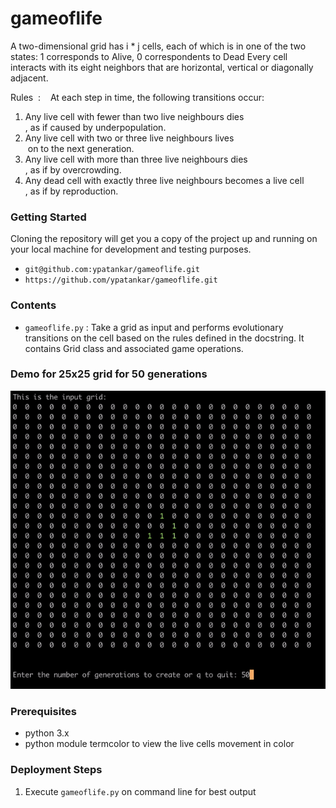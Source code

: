 # gameoflife
  A two-dimensional grid has i * j cells, each of which is in one of the two states: 1 corresponds to Alive, 0 correspondents to Dead      Every cell interacts with its eight neighbors that are horizontal, vertical or diagonally adjacent. 

  Rules  :    
  At each step in time, the following transitions occur:    
  1. Any live cell with fewer than two live neighbours dies  , as if caused by under­population.  
  2. Any live cell with two or three live neighbours lives   on to the next generation.  
  3. Any live cell with more than three live neighbours dies  , as if by overcrowding.  
  4. Any dead cell with exactly three live neighbours becomes a live cell  , as if by reproduction.  

### Getting Started
Cloning the repository will get you a copy of the project up and running on your local machine for development and testing purposes. 

- `git@github.com:ypatankar/gameoflife.git`
- `https://github.com/ypatankar/gameoflife.git`

### Contents
* `gameoflife.py` : Take a grid as input and performs evolutionary transitions on the cell based on the rules defined in the docstring. It contains Grid class and associated game operations.

### Demo for 25x25 grid for 50 generations
![Alt Text](https://github.com/ypatankar/gameoflife/blob/master/GameOfLife_50_gens.gif)

### Prerequisites
* python 3.x
* python module termcolor to view the live cells movement in color

### Deployment Steps
1. Execute `gameoflife.py` on command line for best output